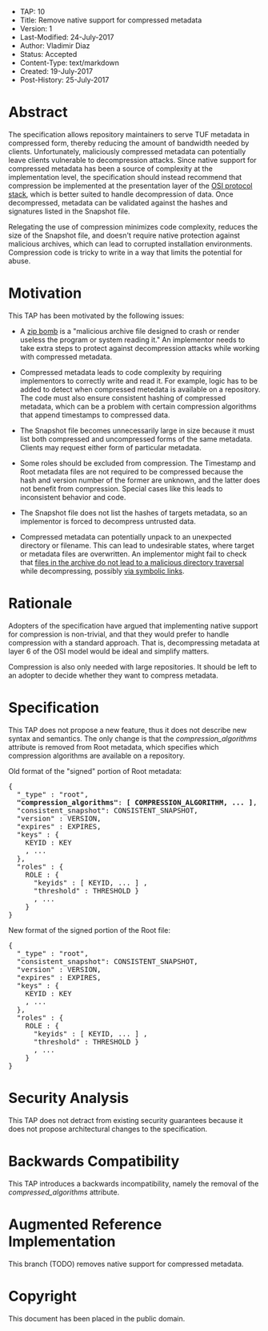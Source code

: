 * TAP: 10
* Title: Remove native support for compressed metadata
* Version: 1
* Last-Modified: 24-July-2017
* Author: Vladimir Diaz
* Status: Accepted
* Content-Type: text/markdown
* Created: 19-July-2017
* Post-History: 25-July-2017

# Abstract

The specification allows repository maintainers to serve TUF metadata in
compressed form, thereby reducing the amount of bandwidth needed by clients.
Unfortunately, maliciously compressed metadata can potentially leave clients
vulnerable to decompression attacks.  Since native support for compressed
metadata has been a source of complexity at the implementation level, the
specification should instead recommend that compression be implemented at the
presentation layer of the [OSI protocol
stack](https://en.wikipedia.org/wiki/OSI_protocols), which is better suited to
handle decompression of data.  Once decompressed, metadata can be validated
against the hashes and signatures listed in the Snapshot file.

Relegating the use of compression minimizes code complexity, reduces the size
of the Snapshot file, and doesn't require native protection against malicious
archives, which can lead to corrupted installation environments.  Compression
code is tricky to write in a way that limits the potential for abuse.

# Motivation

This TAP has been motivated by the following issues:

* A [zip bomb](https://en.wikipedia.org/wiki/Zip_bomb) is a "malicious archive
file designed to crash or render useless the program or system reading it."  An
implementor needs to take extra steps to protect against decompression
attacks while working with compressed metadata.

* Compressed metadata leads to code complexity by requiring implementors to
correctly write and read it.  For example, logic has to be added to detect when
compressed metedata is available on a repository.  The code must also ensure
consistent hashing of compressed metadata, which can be a problem with certain
compression algorithms that append timestamps to compressed data.

* The Snapshot file becomes unnecessarily large in size because it must list
both compressed and uncompressed forms of the same metadata.  Clients may
request either form of particular metadata.

* Some roles should be excluded from compression.  The Timestamp and Root
metadata files are not required to be compressed because the hash and version
number of the former are unknown, and the latter does not benefit from
compression.  Special cases like this leads to inconsistent behavior and
code.

* The Snapshot file does not list the hashes of targets metadata, so an
implementor is forced to decompress untrusted data.

* Compressed metadata can potentially unpack to an unexpected directory
or filename.  This can lead to undesirable states, where target or metadata
files are overwritten.  An implementor might fail to check that [files in the
archive do not lead to a malicious directory
traversal](https://www.exploit-db.com/exploits/39680/) while decompressing,
possibly [via
symbolic links](https://bugs.debian.org/cgi-bin/bugreport.cgi?bug=774660).

# Rationale

Adopters of the specification have argued that implementing native support for
compression is non-trivial, and that they would prefer to handle compression
with a standard approach.  That is, decompressing metadata at layer 6 of the
OSI model would be ideal and simplify matters.

Compression is also only needed with large repositories.  It should be left
to an adopter to decide whether they want to compress metadata.

# Specification

This TAP does not propose a new feature, thus it does not describe new
syntax and semantics.  The only change is that the *compression_algorithms*
attribute is removed from Root metadata, which specifies which compression
algorithms are available on a repository.

Old format of the "signed" portion of Root metadata:

<pre>
{
  "_type" : "root",
  <b>"compression_algorithms"</b>: <b>[ COMPRESSION_ALGORITHM, ... ]</b>,
  "consistent_snapshot": CONSISTENT_SNAPSHOT,
  "version" : VERSION,
  "expires" : EXPIRES,
  "keys" : {
    KEYID : KEY
    , ...
  },
  "roles" : {
    ROLE : {
      "keyids" : [ KEYID, ... ] ,
      "threshold" : THRESHOLD }
      , ...
    }
}
</pre>

New format of the signed portion of the Root file:

<pre>
{
  "_type" : "root",
  "consistent_snapshot": CONSISTENT_SNAPSHOT,
  "version" : VERSION,
  "expires" : EXPIRES,
  "keys" : {
    KEYID : KEY
    , ...
  },
  "roles" : {
    ROLE : {
      "keyids" : [ KEYID, ... ] ,
      "threshold" : THRESHOLD }
      , ...
    }
}
</pre>

# Security Analysis

This TAP does not detract from existing security guarantees because it does not
propose architectural changes to the specification.

# Backwards Compatibility

This TAP introduces a backwards incompatibility, namely the removal
of the *compressed_algorithms* attribute.

# Augmented Reference Implementation

This branch (TODO) removes native support for compressed metadata.

# Copyright

This document has been placed in the public domain.
